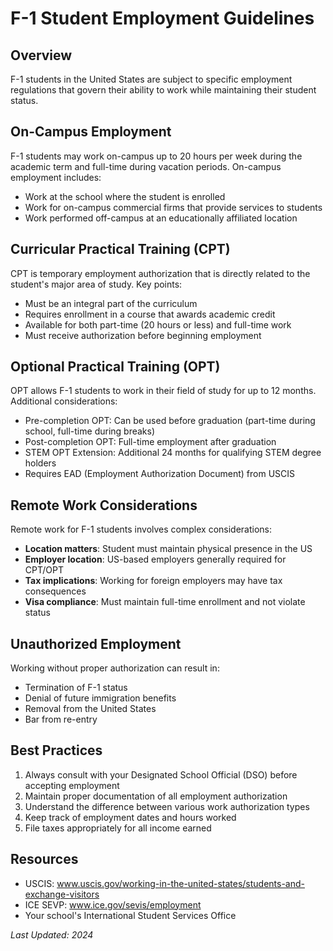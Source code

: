 # F-1 Student Employment Guidelines

## Overview
F-1 students in the United States are subject to specific employment regulations that govern their ability to work while maintaining their student status.

## On-Campus Employment
F-1 students may work on-campus up to 20 hours per week during the academic term and full-time during vacation periods. On-campus employment includes:
- Work at the school where the student is enrolled
- Work for on-campus commercial firms that provide services to students
- Work performed off-campus at an educationally affiliated location

## Curricular Practical Training (CPT)
CPT is temporary employment authorization that is directly related to the student's major area of study. Key points:
- Must be an integral part of the curriculum
- Requires enrollment in a course that awards academic credit
- Available for both part-time (20 hours or less) and full-time work
- Must receive authorization before beginning employment

## Optional Practical Training (OPT)
OPT allows F-1 students to work in their field of study for up to 12 months. Additional considerations:
- Pre-completion OPT: Can be used before graduation (part-time during school, full-time during breaks)
- Post-completion OPT: Full-time employment after graduation
- STEM OPT Extension: Additional 24 months for qualifying STEM degree holders
- Requires EAD (Employment Authorization Document) from USCIS

## Remote Work Considerations
Remote work for F-1 students involves complex considerations:
- **Location matters**: Student must maintain physical presence in the US
- **Employer location**: US-based employers generally required for CPT/OPT
- **Tax implications**: Working for foreign employers may have tax consequences
- **Visa compliance**: Must maintain full-time enrollment and not violate status

## Unauthorized Employment
Working without proper authorization can result in:
- Termination of F-1 status
- Denial of future immigration benefits
- Removal from the United States
- Bar from re-entry

## Best Practices
1. Always consult with your Designated School Official (DSO) before accepting employment
2. Maintain proper documentation of all employment authorization
3. Understand the difference between various work authorization types
4. Keep track of employment dates and hours worked
5. File taxes appropriately for all income earned

## Resources
- USCIS: www.uscis.gov/working-in-the-united-states/students-and-exchange-visitors
- ICE SEVP: www.ice.gov/sevis/employment
- Your school's International Student Services Office

*Last Updated: 2024*